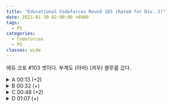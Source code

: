 ```yaml
---
title: "Educational Codeforces Round 103 (Rated for Div. 2)"
date: 2021-01-30 02:00:00 +0900
tags:
  - PS
categories:
  - Codeforces
  - PS
classes: wide
---
```


<script type="text/javascript" 
src="https://cdn.mathjax.org/mathjax/latest/MathJax.js?config=TeX-AMS_HTML">
</script>

에듀 코포 #103 셋이다. 부계도 (아마) (겨우) 블루를 갔다.

<details>
<summary>A 00:13 (+2)</summary>

<div markdown="1">

## A. K-divisible Sum

나이브하게 생각해보면 $$n$$개의 상자에 $$k$$개 씩 무언가를 넣을 때, 빈 상자가 없도록 하는 것이다. 이것을 시간초과가 나지 않도록 "잘" 구현해주면 된다.

```cpp
#include <iostream>

int main(void)
{
    std::cin.tie(0);
    std::ios_base::sync_with_stdio(false);

    int T;
    std::cin >> T;
    while (T--)
    {
        int N, K;
        std::cin >> N >> K;

        if (N >= K)
        {
            std::cout << 1 + (N % K != 0) << "\n";
        }
        else
        {
            std::cout << (K / N) + (K % N != 0) << "\n";
        }
    }

    return 0;
}
```

</div>
</details>

<details>
<summary>B 00:32 (+)</summary>

<div markdown="1">

## B. Infation

문제 이해가 조금 어렵다. 더하고자 하는 값은 모두 $$p_0$$ 에 더하는게 항상 이득이다. 따라서 여기에 더하고자 하는 값을 결정해주기만 하면 된다.

$$x$$ 를 더했을때 조건을 만족한다면 $$x$$보다 큰 수를 더해도 항상 만족한다. 따라서 $$x$$보다 작은 수가 만족하는 지를 확인하면 된다.

Parametric Search를 이용해서 $$[0,1e12]$$ 를 탐색하자.

```cpp
#include <iostream>
#include <vector>

typedef long long ll;

int main(void)
{
    std::cin.tie(0);
    std::ios_base::sync_with_stdio(false);

    int T;
    std::cin >> T;
    while (T--)
    {
        ll N, K;
        std::cin >> N >> K;
        std::vector<ll> v(N);

        for (int i = 0; i < N; i++)
        {
            std::cin >> v[i];
        }

        ll res = 0;
        ll sum = v[0];

        for (int i = 1; i < N; i++)
        {
            ll lo = 0;
            ll hi = 1e12;
            ll min = 1e12;

            while (lo <= hi)
            {
                ll m = (lo + hi) >> 1;
                if (v[i] * 100 <= (sum + res + m) * K) //만족
                {
                    min = std::min(min, m);
                    hi = m - 1;
                }
                else
                {
                    lo = m + 1;
                }
            }

            sum += v[i];
            res += min;
        }

        std::cout << res << "\n";
    }

    return 0;
}
```

</div>
</details>

<details>
<summary>C 00:48 (+2)</summary>

<div markdown="1">

## C. Longest Simple Cycle

$$dp[i]$$를 $$i$$번째 체인이 닫는 최대 사이클의 길이  
라고 정의하면, $$dp[i]$$는 다음 두 값중 하나를 가진다.

- $$dp[i] = dp[i - 1] - |b[i] - a[i]| + c[i] + 1$$ 
- $$dp[i] = c[i] + |b[i] - a[i]| + 1$$

첫 번째는 $$i-1$$번째 체인이 닫는 사이클을 확장한 것이고,  
두 번째는 $$i-1$$번째 체인을 이용해 앞에서 닫는 것이다.

이를 구현하면 된다.

```cpp
#include <iostream>
#include <vector>

typedef long long ll;

int main(void)
{
    std::cin.tie(0);
    std::ios_base::sync_with_stdio(false);

    int T;
    std::cin >> T;
    while (T--)
    {
        int N;
        std::cin >> N;
        std::vector<ll> a(N), b(N), c(N);
        std::vector<ll> dp(N); //dp[i] = i번째 체인이 닫는 최대 사이클

        for (int i = 0; i < N; i++)
        {
            std::cin >> c[i];
        }

        for (int i = 0; i < N; i++)
        {
            std::cin >> a[i];
        }

        for (int i = 0; i < N; i++)
        {
            std::cin >> b[i];
        }

        dp[1] = c[1] + 1 + std::abs(b[1] - a[1]);

        ll max = dp[1];
        for (int i = 2; i < N; i++)
        {
            if (a[i] == b[i])
            {
                dp[i] = c[i] + 1;
            }
            else
            {
                dp[i] = dp[i - 1] - std::abs(b[i] - a[i]) + c[i] + 1;
                dp[i] = std::max(dp[i], c[i] + std::abs(b[i] - a[i]) + 1);
            }
            max = std::max(max, dp[i]);
        }
        std::cout << max << "\n";
    }

    return 0;
}
```

</div>
</details>

<details>
<summary>D 01:07 (+)</summary>

<div markdown="1">

## D. Journey

어떤 도시에서 시작해서 갈 수 있는 가장 왼쪽의 도시와 가장 오른쪽의 도시를 저장해주면 된다. 시작 도시가 홀수인지 짝수인지에 따라 도로의 모양이 다르기 때문에 이를 따로 저장해주자.

```cpp
#include <iostream>
#include <vector>

std::vector<std::pair<int, int>> minMaxOdd(303030), minMaxEven(303030);
std::vector<bool> oddRight(303030), evenRight(303030);

int N;

int getMin(int start, int idx)
{
    if (idx == 0)
        return 0;
    if (start & 1)
    {
        if (minMaxOdd[idx].first >= 0)
        {
            return minMaxOdd[idx].first;
        }
        if (oddRight[idx - 1])
        {
            return minMaxOdd[idx].first = getMin(start, idx - 1);
        }
        else
        {
            return minMaxOdd[idx].first = idx;
        }
    }
    else
    {
        if (minMaxEven[idx].first >= 0)
        {
            return minMaxEven[idx].first;
        }
        if (evenRight[idx - 1])
        {
            return minMaxEven[idx].first = getMin(start, idx - 1);
        }
        else
        {
            return minMaxEven[idx].first = idx;
        }
    }
}

int getMax(int start, int idx)
{
    if (idx == N)
        return N;
    if (start & 1)
    {
        if (minMaxOdd[idx].second >= 0)
        {
            return minMaxOdd[idx].second;
        }
        if (oddRight[idx])
        {
            return minMaxOdd[idx].second = getMax(start, idx + 1);
        }
        else
        {
            return minMaxOdd[idx].second = idx;
        }
    }
    else
    {
        if (minMaxEven[idx].second >= 0)
        {
            return minMaxEven[idx].second;
        }
        if (evenRight[idx])
        {
            return minMaxEven[idx].second = getMax(start, idx + 1);
        }
        else
        {
            return minMaxEven[idx].second = idx;
        }
    }
}

int main(void)
{
    std::cin.tie(0);
    std::ios_base::sync_with_stdio(false);

    int T;
    std::cin >> T;
    while (T--)
    {
        std::string s;
        std::cin >> N >> s;

        for (int i = 0; i <= N; i++)
        {
            minMaxEven[i] = {-1, -1};
            minMaxOdd[i] = {-1, -1};
        }

        for (int i = 0; i < N; i++)
        {
            oddRight[i] = (!(i & 1) && (s[i] == 'L')) || ((i & 1) && (s[i] == 'R'));
            evenRight[i] = (!(i & 1) && (s[i] == 'R')) || ((i & 1) && (s[i] == 'L'));
        }

        for (int i = 0; i <= N; i++)
        {
            int min = getMin(i, i);
            int max = getMax(i, i);
            std::cout << max - min + 1 << " ";
        }
        std::cout << "\n";
    }

    return 0;
}
```

</div>
</details>
